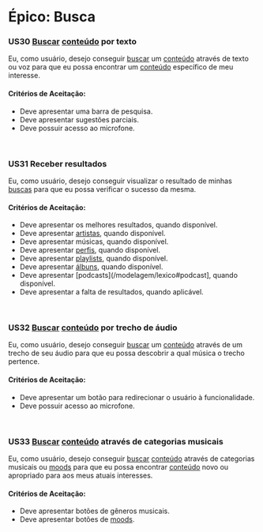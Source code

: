 # Épico: Busca
<div class="line"></div>


### US30 [Buscar](/modelagem/lexico#busca) [conteúdo](/modelagem/lexico#conteudo) por texto

Eu, como usuário, desejo conseguir [buscar](/modelagem/lexico#busca) um [conteúdo](/modelagem/lexico#conteudo) através de texto ou voz para que eu possa encontrar um [conteúdo](/modelagem/lexico#conteudo) específico de meu interesse.

#### Critérios de Aceitação:
- Deve apresentar uma barra de pesquisa.
- Deve apresentar sugestões parciais.
- Deve possuir acesso ao microfone.

<br>

### US31 Receber resultados

Eu, como usuário, desejo conseguir visualizar o resultado de minhas [buscas](/modelagem/lexico#busca) para que eu possa verificar o sucesso da mesma.

#### Critérios de Aceitação:
- Deve apresentar os melhores resultados, quando disponível.
- Deve apresentar [artistas](/modelagem/lexico#artista), quando disponível.
- Deve apresentar músicas, quando disponível.
- Deve apresentar [perfis](/modelagem/lexico#perfil), quando disponível.
- Deve apresentar [playlists](/modelagem/lexico#playlist), quando disponível.
- Deve apresentar [álbuns](/modelagem/lexico#album), quando disponível.
- Deve apresentar [podcasts](/modelagem/lexico#podcast], quando disponível.
- Deve apresentar a falta de resultados, quando aplicável.

<br>

### US32 [Buscar](/modelagem/lexico#busca) [conteúdo](/modelagem/lexico#conteudo) por trecho de áudio

Eu, como usuário, desejo conseguir [buscar](/modelagem/lexico#busca) um [conteúdo](/modelagem/lexico#conteudo) através de um trecho de seu áudio para que eu possa descobrir a qual música o trecho pertence.

#### Critérios de Aceitação:
- Deve apresentar um botão para redirecionar o usuário à funcionalidade.
- Deve possuir acesso ao microfone.

<br>

### US33 [Buscar](/modelagem/lexico#busca) [conteúdo](/modelagem/lexico#conteudo) através de categorias musicais

Eu, como usuário, desejo conseguir [buscar](/modelagem/lexico#busca) [conteúdo](/modelagem/lexico#conteudo) através de categorias musicais ou [moods](/modelagem/lexico#moods) para que eu possa encontrar [conteúdo](/modelagem/lexico#conteudo) novo ou apropriado para aos meus atuais interesses.

#### Critérios de Aceitação:
- Deve apresentar botões de gêneros musicais.
- Deve apresentar botões de [moods](/modelagem/lexico#moods).
